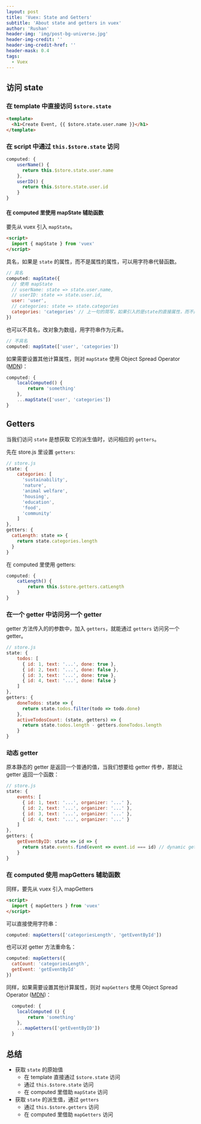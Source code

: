 ```yaml
---
layout: post
title: 'Vuex: State and Getters'
subtitle: 'About state and getters in vuex'
author: 'Rushan'
header-img: 'img/post-bg-universe.jpg'
header-img-credit: ''
header-img-credit-href: ''
header-mask: 0.4
tags:
  - Vuex
---
```


## 访问 state

### 在 template 中直接访问 `$store.state`

```html
<template>
  <h1>Create Event, {{ $store.state.user.name }}</h1>
</template>
```

### 在 script 中通过 `this.$store.state` 访问

```js
computed: {
    userName() {
      return this.$store.state.user.name
    },
    userID() {
      return this.$store.state.user.id
    }
}
```

#### 在 computed 里使用 mapState 辅助函数

要先从 vuex 引入 `mapState`。

```html
<script>
  import { mapState } from 'vuex'
</script>
```

具名，如果是 `state` 的属性，而不是属性的属性，可以用字符串代替函数。

```js
// 具名
computed: mapState({
  // 使用 mapState
  // userName: state => state.user.name,
  // userID: state => state.user.id,
  user: 'user',
  // categories: state => state.categories
  categories: 'categories' // 上一句的简写，如果引入的是state的直接属性，而不是属性的属性，可以用字符串代替函数。
})
```

也可以不具名，改对象为数组，用字符串作为元素。

```js
// 不具名
computed: mapState(['user', 'categories'])
```

如果需要设置其他计算属性，则对 `mapState` 使用 Object Spread Operator ([MDN](https://developer.mozilla.org/en-US/docs/Web/JavaScript/Reference/Operators/Spread_syntax))：

```js
computed: {
    localComputed() {
        return 'something'
    },
    ...mapState(['user', 'categories'])
}
```

## Getters

当我们访问 `state` 是想获取 它的派生值时，访问相应的 `getters`。

先在 store.js 里设置 `getters`:

```js
// store.js
state: {
    categories: [
      'sustainability',
      'nature',
      'animal welfare',
      'housing',
      'education',
      'food',
      'community'
    ]
},
getters: {
  catLength: state => {
    return state.categories.length
  }
}
```

在 computed 里使用 getters:

```js
computed: {
    catLength() {
        return this.$store.getters.catLength
    }
}
```

### 在一个 getter 中访问另一个 getter

getter 方法传入的的参数中，加入 `getters`，就能通过 `getters` 访问另一个 getter。

```js
// store.js
state: {
    todos: [
      { id: 1, text: '...', done: true },
      { id: 2, text: '...', done: false },
      { id: 3, text: '...', done: true },
      { id: 4, text: '...', done: false }
    ]
},
getters: {
    doneTodos: state => {
      return state.todos.filter(todo => todo.done)
    },
    activeTodosCount: (state, getters) => {
      return state.todos.length - getters.doneTodos.length
    }
}
```

### 动态 getter

原本静态的 getter 是返回一个普通的值，当我们想要给 getter 传参，那就让 getter 返回一个函数：

```js
// store.js
state: {
    events: [
      { id: 1, text: '...', organizer: '...' },
      { id: 2, text: '...', organizer: '...' },
      { id: 3, text: '...', organizer: '...' },
      { id: 4, text: '...', organizer: '...' }
    ]
},
getters: {
    getEventByID: state => id => {
      return state.events.find(event => event.id === id) // dynamic getters
    }
}
```

### 在 computed 使用 mapGetters 辅助函数

同样，要先从 vuex 引入 mapGetters

```html
<script>
  import { mapGetters } from 'vuex'
</script>
```

可以直接使用字符串：

```js
computed: mapGetters(['categoriesLength', 'getEventById'])
```

也可以对 getter 方法重命名：

```js
computed: mapGetters({
  catCount: 'categoriesLength',
  getEvent: 'getEventById'
})
```

同样，如果需要设置其他计算属性，则对 `mapGetters` 使用 Object Spread Operator ([MDN](https://developer.mozilla.org/en-US/docs/Web/JavaScript/Reference/Operators/Spread_syntax))：

```js
  computed: {
    localComputed () {
        return 'something'
    },
    ...mapGetters(['getEventByID'])
  }
```

## 总结

- 获取 `state` 的原始值
  - 在 template 直接通过 `$store.state` 访问
  - 通过 `this.$store.state` 访问
  - 在 computed 里借助 `mapState` 访问
- 获取 `state` 的派生值，通过 `getters`
  - 通过 `this.$store.getters` 访问
  - 在 computed 里借助 `mapGetters` 访问

